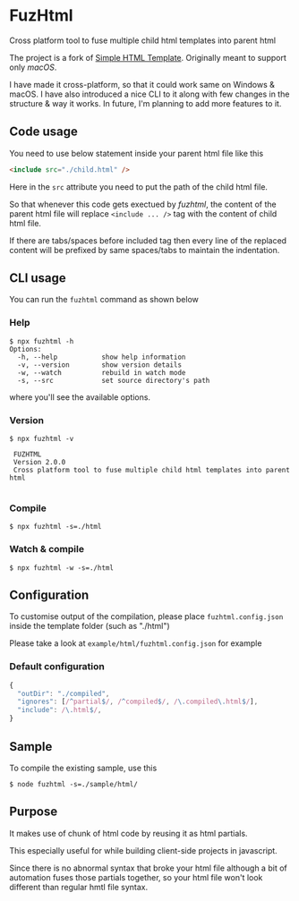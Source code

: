 # FuzHtml
Cross platform tool to fuse multiple child html templates into parent html

The project is a fork of [Simple HTML Template](https://github.com/phonglk/simple-html-template). Originally meant to support only *macOS*.

I have made it cross-platform, so that it could work same on Windows & macOS. I have also introduced a nice CLI to it along with few changes in the structure & way it works. In future, I'm planning to add more features to it. 

## Code usage
You need to use below statement inside your parent html file like this

```html
<include src="./child.html" />
```

Here in the `src` attribute you need to put the path of the child html file.

So that whenever this code gets exectued by *fuzhtml*, the content of the parent html file will replace `<include ... />` tag with the content of child html file.

If there are tabs/spaces before included tag then every line of the replaced content will be prefixed by same spaces/tabs to maintain the indentation.

## CLI usage
You can run the `fuzhtml` command as shown below

### Help
```
$ npx fuzhtml -h
Options:
  -h, --help           show help information
  -v, --version        show version details
  -w, --watch          rebuild in watch mode
  -s, --src            set source directory's path
```
where you'll see the available options.

### Version
```
$ npx fuzhtml -v

 FUZHTML
 Version 2.0.0
 Cross platform tool to fuse multiple child html templates into parent html
    
```

### Compile
```
$ npx fuzhtml -s=./html
```

### Watch & compile
```
$ npx fuzhtml -w -s=./html
```

## Configuration
To customise output of the compilation, please place `fuzhtml.config.json` inside the template folder (such as "./html")

Please take a look at `example/html/fuzhtml.config.json` for example

### Default configuration
```js
{
  "outDir": "./compiled",
  "ignores": [/^partial$/, /^compiled$/, /\.compiled\.html$/],
  "include": /\.html$/,
}
```

## Sample
To compile the existing sample, use this

```
$ node fuzhtml -s=./sample/html/
```

## Purpose
It makes use of chunk of html code by reusing it as html partials.

This especially useful for while building client-side projects in javascript.

Since there is no abnormal syntax that broke your html file although a bit of automation fuses those partials together, so your html file won't look different than regular hmtl file syntax.
